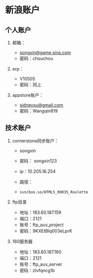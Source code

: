 # 新浪账户

## 个人账户
1. 邮箱： 
   + songxin@game.sina.com
   + 密码：chouchou

2. erp：
   + V10505
   + 密码：同上

3. appstore账户：
   + sidneyxu@gmail.com 
   + 密码：Wangqin819

## 技术账户
1. cornerstone同步账户：
   + songxin

   + 密码： songxin123

   + ip：10.205.16.254

   + 路径： 

   + ```
     svn/boo.so/HTML5_00035_Roulette
     ```

2. ftp目录
   + 地址：183.60.187.159
   + 端口：2121
   + 账号：ftp_auv_project
   + 密码：9KXEtBIq003eLprK

3. 160服务器

   - 地址：183.60.187.160
   - 端口：2121
   - 账号：ftp_auv_server
   - 密码：zlvfqncg1b